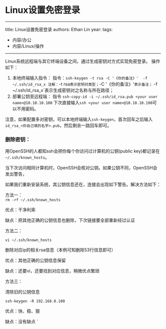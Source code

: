 # Linux设置免密登录


---
title: Linux设置免密登录
authors: Ethan Lin
year:
tags:
  - 内容/办公 
  - 内容/Linux/操作 
---



Linux系统远程端与其它终端设备之间，通过生成密钥对方式实现免密登录。
操作如下：

1. 本地终端输入指令：
	指令：`ssh-keygen -t rsa -C '《你的备注》'  -f  ~/.ssh/id_rsa_x
	注解：`-t rsa`表示密钥对类型；`-C '《你的备注》'`表示备注；` -f  ~/.ssh/id_rsa_x`表示生成密钥对之名称与所在路径；
2. 部署公钥至远程端：
   指令 `ssh-copy-id -i ~/.ssh/id_rsa.pub <your user name>@10.10.10.100`
	下次直接输入`ssh <your user name>@10.10.10.100`可以不用密码。

注意，如果配置多对密钥，可以本地终端输入`ssh-keygen`，首次回车之后输入`id_rsa_<你自己填的名字>.pub`，然后剩余一路回车即可。



### 删除密钥：

用OpenSSH的人都知ssh会把你每个你访问过计算机的公钥(public key)都记录在`~/.ssh/known_hosts`。

当下次访问相同计算机时，OpenSSH会核对公钥。如果公钥不同，OpenSSH会发出警告，

如果我们重新安装系统，其公钥信息还在，连接会出现如下警告。解决方法如下：

方法一：  
`rm -rf ~/.ssh/known_hosts`

优点：干净利索

缺点：把其他正确的公钥信息也删除，下次链接要全部重新经过认证

  
方法二：

`vi ~/.ssh/known_hosts`

删除对应ip的相关rsa信息（本例可知删除53行信息即可）

优点：其他正确的公钥信息保留

缺点：还要vi，还要找到对应信息，稍微优点繁琐

  
方法三：

清除旧的公钥信息

`ssh-keygen -R 192.168.0.100`

优点：快、稳、狠

缺点：没有缺点
`

